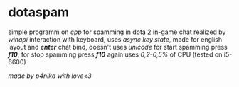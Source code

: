 # dotaspam
simple programm on *cpp* for spamming in dota 2 in-game chat
realized by *winapi* interaction with keyboard, uses *async key state*, made for english layout and ***enter*** chat bind, doesn't uses *unicode* 
for start spamming press ***f10***, for stop spamming press ***f10*** again
uses *0,2-0,5%* of CPU (tested on i5-6600)

*made by p4nika with love<3*
